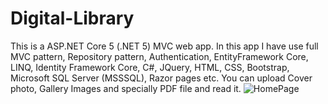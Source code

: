 # Digital-Library
This is a ASP.NET Core 5 (.NET 5) MVC web app. In this app I have use full MVC pattern, Repository pattern, Authentication, EntityFramework Core, LINQ, Identity Framework Core, C#, JQuery, HTML, CSS, Bootstrap, Microsoft SQL Server (MSSSQL), Razor pages etc. You can upload Cover photo, Gallery Images and specially PDF file and read it.
![HomePage](https://user-images.githubusercontent.com/68065676/118483415-cd470500-b737-11eb-8096-fa9916910370.PNG)
